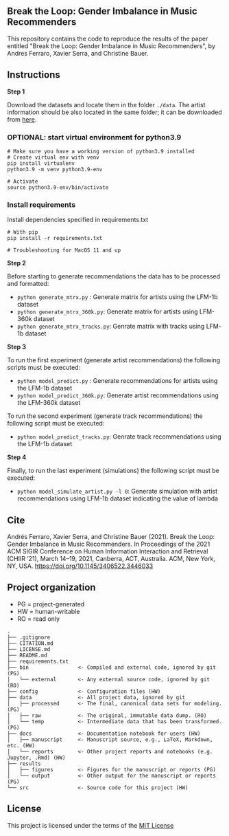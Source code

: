 ## Break the Loop: Gender Imbalance in Music Recommenders

This repository contains the code to reproduce the results of the paper entitled "Break the Loop: Gender Imbalance in Music Recommenders", by Andres Ferraro, Xavier Serra, and Christine Bauer.

## Instructions

**Step 1**

Download the datasets and locate them in the folder `./data`. The artist information should be also located in the same folder; it can be downloaded from [here](https://zenodo.org/record/3748787).

### OPTIONAL: start virtual environment for python3.9

    # Make sure you have a working version of python3.9 installed
    # Create virtual env with venv
    pip install virtualenv
    python3.9 -m venv python3.9-env

    # Activate
    source python3.9-env/bin/activate

### Install requirements

Install dependencies specified in requirements.txt

    # With pip
    pip install -r requirements.txt

    # Troubleshooting for MacOS 11 and up


**Step 2**

Before starting to generate recommendations the data has to be processed and formatted: 

 - `python generate_mtrx.py` : Generate matrix for artists using the LFM-1b dataset
 - `python generate_mtrx_360k.py`: Generate matrix for artists using LFM-360k dataset
 - `python generate_mtrx_tracks.py`: Genrate matrix with tracks using LFM-1b dataset

**Step 3**

To run the first experiment (generate artist recommendations) the following scripts must be executed:

 - `python model_predict.py` : Generate recommendations for artists using the LFM-1b dataset
 - `python model_predict_360k.py`: Generate artist recommendations using the LFM-360k dataset

To run the second experiment (generate track recommendations) the following script must be executed:

 - `python model_predict_tracks.py`: Genrate track recommendations using the LFM-1b dataset

**Step 4**

Finally, to run the last experiment (simulations) the following script must be executed:

 - `python model_simulate_artist.py -l 0`: Generate simulation with artist recommendations using LFM-1b dataset indicating the value of lambda

## Cite

Andrés Ferraro, Xavier Serra, and Christine Bauer (2021). Break the Loop: Gender Imbalance in Music Recommenders. In Proceedings of the 2021 ACM SIGIR Conference on Human Information Interaction and Retrieval (CHIIR ’21), March 14–19, 2021, Canberra, ACT, Australia. ACM, New York, NY, USA. https://doi.org/10.1145/3406522.3446033


## Project organization
- PG = project-generated
- HW = human-writable
- RO = read only
```
.
├── .gitignore
├── CITATION.md
├── LICENSE.md
├── README.md
├── requirements.txt
├── bin                <- Compiled and external code, ignored by git (PG)
│   └── external       <- Any external source code, ignored by git (RO)
├── config             <- Configuration files (HW)
├── data               <- All project data, ignored by git
│   ├── processed      <- The final, canonical data sets for modeling. (PG)
│   ├── raw            <- The original, immutable data dump. (RO)
│   └── temp           <- Intermediate data that has been transformed. (PG)
├── docs               <- Documentation notebook for users (HW)
│   ├── manuscript     <- Manuscript source, e.g., LaTeX, Markdown, etc. (HW)
│   └── reports        <- Other project reports and notebooks (e.g. Jupyter, .Rmd) (HW)
├── results
│   ├── figures        <- Figures for the manuscript or reports (PG)
│   └── output         <- Other output for the manuscript or reports (PG)
└── src                <- Source code for this project (HW)

```


## License

This project is licensed under the terms of the [MIT License](/LICENSE.md)
